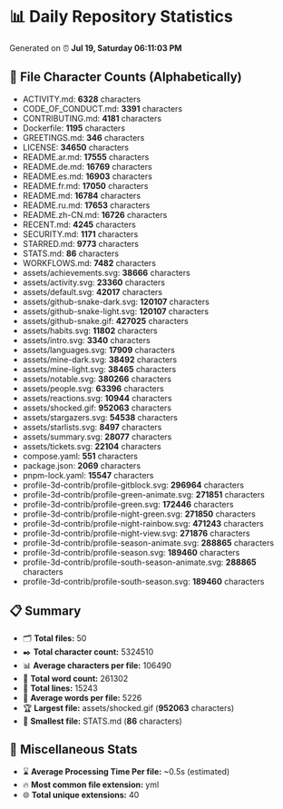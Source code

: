 # 📊 Daily Repository Statistics
Generated on ⏰ **Jul 19, Saturday 06:11:03 PM**

## 📂 File Character Counts (Alphabetically)
- ACTIVITY.md: **6328** characters
- CODE_OF_CONDUCT.md: **3391** characters
- CONTRIBUTING.md: **4181** characters
- Dockerfile: **1195** characters
- GREETINGS.md: **346** characters
- LICENSE: **34650** characters
- README.ar.md: **17555** characters
- README.de.md: **16769** characters
- README.es.md: **16903** characters
- README.fr.md: **17050** characters
- README.md: **16784** characters
- README.ru.md: **17653** characters
- README.zh-CN.md: **16726** characters
- RECENT.md: **4245** characters
- SECURITY.md: **1171** characters
- STARRED.md: **9773** characters
- STATS.md: **86** characters
- WORKFLOWS.md: **7482** characters
- assets/achievements.svg: **38666** characters
- assets/activity.svg: **23360** characters
- assets/default.svg: **42017** characters
- assets/github-snake-dark.svg: **120107** characters
- assets/github-snake-light.svg: **120107** characters
- assets/github-snake.gif: **427025** characters
- assets/habits.svg: **11802** characters
- assets/intro.svg: **3340** characters
- assets/languages.svg: **17909** characters
- assets/mine-dark.svg: **38492** characters
- assets/mine-light.svg: **38465** characters
- assets/notable.svg: **380266** characters
- assets/people.svg: **63396** characters
- assets/reactions.svg: **10944** characters
- assets/shocked.gif: **952063** characters
- assets/stargazers.svg: **54538** characters
- assets/starlists.svg: **8497** characters
- assets/summary.svg: **28077** characters
- assets/tickets.svg: **22104** characters
- compose.yaml: **551** characters
- package.json: **2069** characters
- pnpm-lock.yaml: **15547** characters
- profile-3d-contrib/profile-gitblock.svg: **296964** characters
- profile-3d-contrib/profile-green-animate.svg: **271851** characters
- profile-3d-contrib/profile-green.svg: **172446** characters
- profile-3d-contrib/profile-night-green.svg: **271850** characters
- profile-3d-contrib/profile-night-rainbow.svg: **471243** characters
- profile-3d-contrib/profile-night-view.svg: **271876** characters
- profile-3d-contrib/profile-season-animate.svg: **288865** characters
- profile-3d-contrib/profile-season.svg: **189460** characters
- profile-3d-contrib/profile-south-season-animate.svg: **288865** characters
- profile-3d-contrib/profile-south-season.svg: **189460** characters

## 📋 Summary
- 🗂️ **Total files:** 50
- ✒️ **Total character count:** 5324510
- 📊 **Average characters per file:** 106490
- 📝 **Total word count:** 261302
- 🧾 **Total lines:** 15243
- 📐 **Average words per file:** 5226
- 🏆 **Largest file:** assets/shocked.gif (**952063** characters)
- 🥉 **Smallest file:** STATS.md (**86** characters)

## 🌟 Miscellaneous Stats
- ⌛ **Average Processing Time Per file:** ~0.5s (estimated)
- 🔥 **Most common file extension:** yml
- 🌐 **Total unique extensions:** 40
